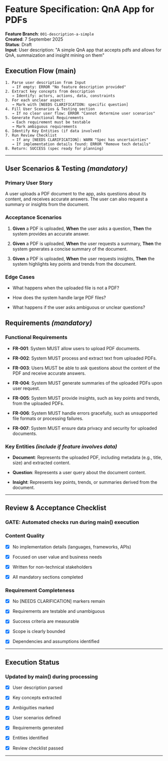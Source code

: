 # Feature Specification: QnA App for PDFs

**Feature Branch**: `001-description-a-simple`  
**Created**: 7 September 2025  
**Status**: Draft  
**Input**: User description: "A simple QnA app that accepts pdfs and allows for QnA, summaization and insight mining on them"

## Execution Flow (main)

```plaintext
1. Parse user description from Input
   → If empty: ERROR "No feature description provided"
2. Extract key concepts from description
   → Identify: actors, actions, data, constraints
3. For each unclear aspect:
   → Mark with [NEEDS CLARIFICATION: specific question]
4. Fill User Scenarios & Testing section
   → If no clear user flow: ERROR "Cannot determine user scenarios"
5. Generate Functional Requirements
   → Each requirement must be testable
   → Mark ambiguous requirements
6. Identify Key Entities (if data involved)
7. Run Review Checklist
   → If any [NEEDS CLARIFICATION]: WARN "Spec has uncertainties"
   → If implementation details found: ERROR "Remove tech details"
8. Return: SUCCESS (spec ready for planning)
```

---

## User Scenarios & Testing *(mandatory)*

### Primary User Story

A user uploads a PDF document to the app, asks questions about its content, and receives accurate answers. The user can also request a summary or insights from the document.

### Acceptance Scenarios

1. **Given** a PDF is uploaded, **When** the user asks a question, **Then** the system provides an accurate answer.

2. **Given** a PDF is uploaded, **When** the user requests a summary, **Then** the system generates a concise summary of the document.

3. **Given** a PDF is uploaded, **When** the user requests insights, **Then** the system highlights key points and trends from the document.

### Edge Cases

- What happens when the uploaded file is not a PDF?

- How does the system handle large PDF files?

- What happens if the user asks ambiguous or unclear questions?

## Requirements *(mandatory)*

### Functional Requirements

- **FR-001**: System MUST allow users to upload PDF documents.

- **FR-002**: System MUST process and extract text from uploaded PDFs.

- **FR-003**: Users MUST be able to ask questions about the content of the PDF and receive accurate answers.

- **FR-004**: System MUST generate summaries of the uploaded PDFs upon user request.

- **FR-005**: System MUST provide insights, such as key points and trends, from the uploaded PDFs.

- **FR-006**: System MUST handle errors gracefully, such as unsupported file formats or processing failures.

- **FR-007**: System MUST ensure data privacy and security for uploaded documents.

### Key Entities *(include if feature involves data)*

- **Document**: Represents the uploaded PDF, including metadata (e.g., title, size) and extracted content.

- **Question**: Represents a user query about the document content.

- **Insight**: Represents key points, trends, or summaries derived from the document.

---

## Review & Acceptance Checklist

### GATE: Automated checks run during main() execution

### Content Quality

- [x] No implementation details (languages, frameworks, APIs)

- [x] Focused on user value and business needs

- [x] Written for non-technical stakeholders

- [x] All mandatory sections completed

### Requirement Completeness

- [x] No [NEEDS CLARIFICATION] markers remain

- [x] Requirements are testable and unambiguous  

- [x] Success criteria are measurable

- [x] Scope is clearly bounded

- [x] Dependencies and assumptions identified

---

## Execution Status

### Updated by main() during processing

- [x] User description parsed

- [x] Key concepts extracted

- [x] Ambiguities marked

- [x] User scenarios defined

- [x] Requirements generated

- [x] Entities identified

- [x] Review checklist passed

---
